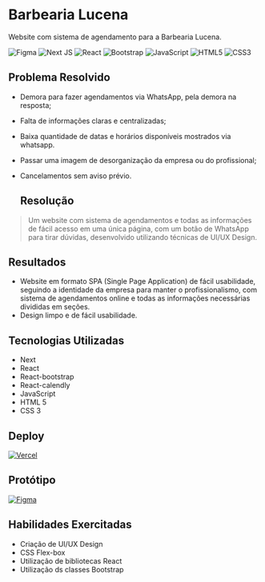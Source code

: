 # Barbearia Lucena
Website com sistema de agendamento para a Barbearia Lucena.
  
![Figma](https://img.shields.io/badge/figma-%23F24E1E.svg?style=for-the-badge&logo=figma&logoColor=white) ![Next JS](https://img.shields.io/badge/Next-black?style=for-the-badge&logo=next.js&logoColor=white) ![React](https://img.shields.io/badge/react-%2320232a.svg?style=for-the-badge&logo=react&logoColor=%2361DAFB) ![Bootstrap](https://img.shields.io/badge/bootstrap-%238511FA.svg?style=for-the-badge&logo=bootstrap&logoColor=white) ![JavaScript](https://img.shields.io/badge/javascript-%23323330.svg?style=for-the-badge&logo=javascript&logoColor=%23F7DF1E) ![HTML5](https://img.shields.io/badge/html5-%23E34F26.svg?style=for-the-badge&logo=html5&logoColor=white) ![CSS3](https://img.shields.io/badge/css3-%231572B6.svg?style=for-the-badge&logo=css3&logoColor=white)
  
  
  ## Problema Resolvido
  
- Demora para fazer agendamentos via WhatsApp, pela demora na resposta;
- Falta de informações claras e centralizadas;
- Baixa quantidade de datas e horários disponíveis mostrados via whatsapp.
- Passar uma imagem de desorganização da empresa ou do profissional;
- Cancelamentos sem aviso prévio.
  
  
  ## Resolução
  
> Um website com sistema de agendamentos e todas as informações de fácil acesso em uma única página, com um botão de WhatsApp para tirar dúvidas, desenvolvido utilizando técnicas de UI/UX Design.
  
  
  ## Resultados
  - Website em formato SPA (Single Page Application) de fácil usabilidade, seguindo a identidade da empresa para manter o profissionalismo, com sistema de agendamentos online e todas as informações necessárias divididas em seções.
  - Design limpo e de fácil usabilidade. 

  
  ## Tecnologias Utilizadas
  
  - Next
  - React
  - React-bootstrap
  - React-calendly
  - JavaScript
  - HTML 5
  - CSS 3


## Deploy
[![Vercel](https://img.shields.io/badge/vercel-%23000000.svg?style=for-the-badge&logo=vercel&logoColor=white)](https://lucenabarbearia.vercel.app)


## Protótipo
[![Figma](https://img.shields.io/badge/figma-%23F24E1E.svg?style=for-the-badge&logo=figma&logoColor=white)](https://www.figma.com/file/UkyyFzOJJPbKEWOCRn6GQk/Lucena-Barbearia?type=design&node-id=0-1&mode=design&t=P5nxKtqMAvc17zqC-0)


## Habilidades Exercitadas

- Criação de UI/UX Design
- CSS Flex-box
- Utilização de bibliotecas React
- Utilização ds classes Bootstrap